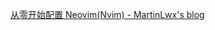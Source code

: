 [从零开始配置 Neovim(Nvim) - MartinLwx's blog](https://martinlwx.github.io/zh-cn/config-neovim-from-scratch/)